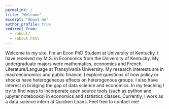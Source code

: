 ```yaml
---
permalink: /
title: "Welcome"
excerpt: "About me"
author_profile: true
redirect_from: 
  - /about/
  - /about.html
---
```



Welcome to my site. I'm an Econ PhD Student at University of Kentucky. I have received my M.S. in Economics from the University of
            Kentucky. My undergraduate majors were mathematics, economics and French Literature/Language at Transylvania
            University. My research interests are in macroeconomics and public finance. I explore questions of how policy or shocks have heterogeneous effects on heterogenous groups. I also have interest in bridging the gap of data science and economics. In my teaching I try to find ways to incorporate open source tools (such as python and jupyter notebooks) in economics and statistics classes. Currently, I work as a data science intern at Quicken Loans. Feel free to contact me!
